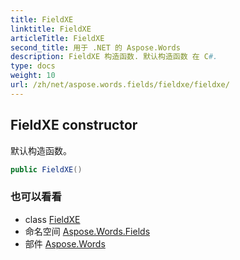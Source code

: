 ```yaml
---
title: FieldXE
linktitle: FieldXE
articleTitle: FieldXE
second_title: 用于 .NET 的 Aspose.Words
description: FieldXE 构造函数. 默认构造函数 在 C#.
type: docs
weight: 10
url: /zh/net/aspose.words.fields/fieldxe/fieldxe/
---
```

## FieldXE constructor

默认构造函数。

```csharp
public FieldXE()
```

### 也可以看看

* class [FieldXE](../)
* 命名空间 [Aspose.Words.Fields](../../../aspose.words.fields/)
* 部件 [Aspose.Words](../../../)
